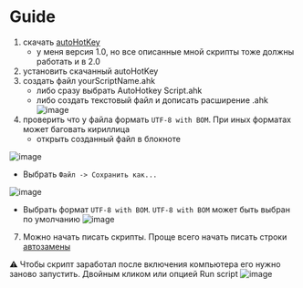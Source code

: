 # Guide
1. скачать [autoHotKey](https://www.autohotkey.com/)
   - у меня версия 1.0, но все описанные мной скрипты тоже должны работать и в 2.0
2. установить скачанный autoHotKey
3. создать файл yourScriptName.ahk
   - либо сразу выбрать AutoHotkey Script.ahk
   - либо создать текстовый файл и дописать расширение .ahk
![image](https://github.com/gggittt/autoHotKeyAHK/assets/69504430/d1d7892b-a0d4-42e2-a6c0-ecaf9d874bab)
5. проверить что у файла формать `UTF-8 with BOM`. При иных форматах может баговать кириллица
   - открыть созданный файл в блокноте
   
![image](https://github.com/gggittt/autoHotKeyAHK/assets/69504430/6f35227f-7da6-46be-b8fe-35b096fb882c)
   - Выбрать `Файл -> Сохранить как...`

![image](https://github.com/gggittt/autoHotKeyAHK/assets/69504430/1c48bd3f-3f5d-4b57-9b2a-0b0e4f830b08)
   - Выбрать формат `UTF-8 with BOM`. `UTF-8 with BOM` может быть выбран по умолчанию
![image](https://github.com/gggittt/autoHotKeyAHK/assets/69504430/823c69f3-1eee-419d-aa5f-600b10211f23)
7. Можно начать писать скрипты. Проще всего начать писать строки [автозамены](https://github.com/gggittt/autoHotKeyAHK/blob/main/hotStrings.md)

⚠️ Чтобы скрипт заработал после включения компьютера его нужно заново запустить. Двойным кликом или опцией Run script 
![image](https://github.com/gggittt/autoHotKeyAHK/assets/69504430/e6499c49-b2eb-450e-9f9f-3c943ca8149a)



